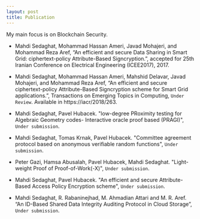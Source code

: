 ```yaml
---
layout: post
title: Publication
---
```



<div class="message">
  My main focus is on Blockchain Security.
</div>

- Mahdi Sedaghat, Mohammad Hassan Ameri, Javad Mohajeri, and Mohammad Reza Aref, “An efficient and secure Data Sharing in Smart Grid: ciphertext-policy Attribute-Based Signcryption.”, accepted for 25th Iranian Conference on Electrical Engineering (ICEE2017), 2017.


- Mahdi Sedaghat, Mohammad Hassan Ameri, Mahshid Delavar, Javad Mohajeri, and Mohammad Reza Aref, “An efficient and secure ciphertext-policy Attribute-Based Signcryption scheme for Smart Grid applications.”, Transactions on Emerging Topics in Computing, `Under Review`. Available in https://iacr/2018/263.

- Mahdi Sedaghat, Pavel Hubacek. "low-degree PRoximity testing for Algebraic Geometry codes- Interactive oracle proof based (PRAGI)", `Under submission`.

- Mahdi Sedaghat, Tomas Krnak, Pavel Hubacek. "Committee agreement protocol based on anonymous verifiable random functions", `Under submission`.

- Peter Gazi, Hamsa Abusalah, Pavel Hubacek, Mahdi Sedaghat. "Light-weight Proof of Proof-of-Work(-X)", `Under submission`.

- Mahdi Sedaghat, Pavel Hubacek. "An efficient and secure Attribute-Based Access Policy Encryption scheme", `Under submission`.

- Mahdi Sedaghat, R. Rabaninejhad, M. Ahmadian Attari and M. R. Aref. “An ID-Based Shared Data Integrity Auditing Protocol in Cloud Storage”, `Under submission`.
